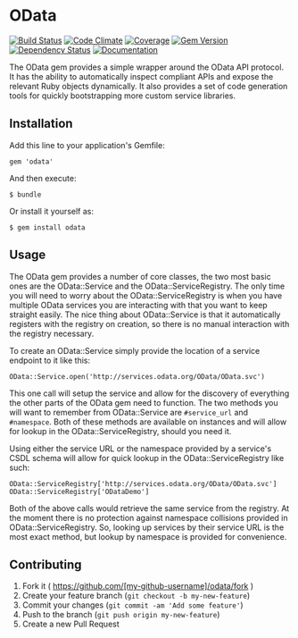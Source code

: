 # OData

[![Build Status](https://travis-ci.org/plainprogrammer/odata.svg?branch=master)](https://travis-ci.org/plainprogrammer/odata)
[![Code Climate](https://codeclimate.com/github/plainprogrammer/odata.png)](https://codeclimate.com/github/plainprogrammer/odata)
[![Coverage](https://codeclimate.com/github/plainprogrammer/odata/coverage.png)](https://codeclimate.com/github/plainprogrammer/odata)
[![Gem Version](https://badge.fury.io/rb/odata.svg)](http://badge.fury.io/rb/odata)
[![Dependency Status](https://gemnasium.com/plainprogrammer/odata.svg)](https://gemnasium.com/plainprogrammer/odata)
[![Documentation](http://inch-ci.org/github/plainprogrammer/odata.png?branch=master)](http://rubydoc.info/github/plainprogrammer/odata/master/frames)

The OData gem provides a simple wrapper around the OData API protocol. It has
the ability to automatically inspect compliant APIs and expose the relevant
Ruby objects dynamically. It also provides a set of code generation tools for
quickly bootstrapping more custom service libraries.

## Installation

Add this line to your application's Gemfile:

    gem 'odata'

And then execute:

    $ bundle

Or install it yourself as:

    $ gem install odata

## Usage

The OData gem provides a number of core classes, the two most basic ones are
the OData::Service and the OData::ServiceRegistry. The only time you will need
to worry about the OData::ServiceRegistry is when you have multiple OData
services you are interacting with that you want to keep straight easily. The
nice thing about OData::Service is that it automatically registers with the
registry on creation, so there is no manual interaction with the registry
necessary.

To create an OData::Service simply provide the location of a service endpoint
to it like this:

    OData::Service.open('http://services.odata.org/OData/OData.svc')

This one call will setup the service and allow for the discovery of everything
the other parts of the OData gem need to function. The two methods you will
want to remember from OData::Service are `#service_url` and `#namespace`. Both
of these methods are available on instances and will allow for lookup in the
OData::ServiceRegistry, should you need it.

Using either the service URL or the namespace provided by a service's CSDL
schema will allow for quick lookup in the OData::ServiceRegistry like such:

    OData::ServiceRegistry['http://services.odata.org/OData/OData.svc']
    OData::ServiceRegistry['ODataDemo']

Both of the above calls would retrieve the same service from the registry. At
the moment there is no protection against namespace collisions provided in
OData::ServiceRegistry. So, looking up services by their service URL is the
most exact method, but lookup by namespace is provided for convenience.

## Contributing

1. Fork it ( https://github.com/[my-github-username]/odata/fork )
2. Create your feature branch (`git checkout -b my-new-feature`)
3. Commit your changes (`git commit -am 'Add some feature'`)
4. Push to the branch (`git push origin my-new-feature`)
5. Create a new Pull Request
